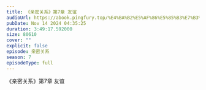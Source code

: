 ```yaml
---
title: 《亲密关系》第7章 友谊
audioUrl: https://abook.pingfury.top/%E4%BA%B2%E5%AF%86%E5%85%B3%E7%B3%BB-7-%E7%AC%AC7%E7%AB%A0%20%E5%8F%8B%E8%B0%8A-1_f22764.wav
pubDate: Nov 14 2024 04:35:25
duration: 3:49:17.592000
size: 80610
cover: ""
explicit: false
episode: 亲密关系
season: 7
episodeType: full
---
```

《亲密关系》第7章 友谊